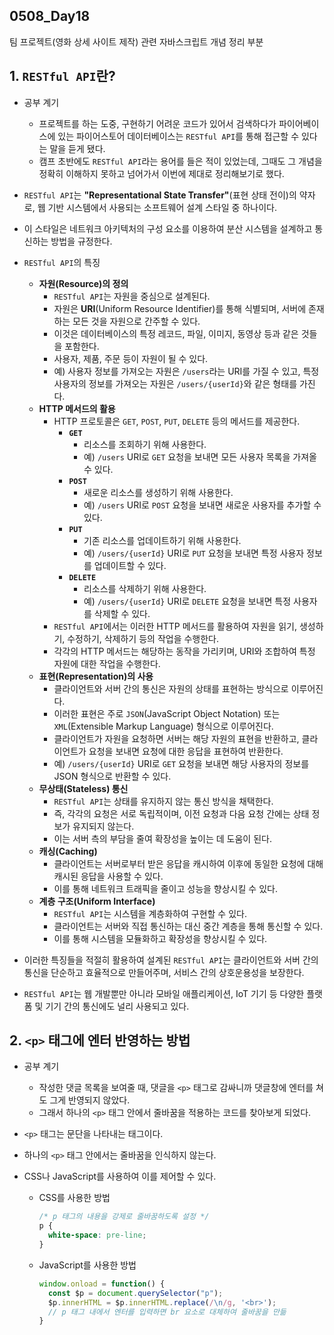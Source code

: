 ## 0508_Day18

팀 프로젝트(영화 상세 사이트 제작) 관련 자바스크립트 개념 정리 부분
## 1. `RESTful API`란?
- 공부 계기
  - 프로젝트를 하는 도중, 구현하기 어려운 코드가 있어서 검색하다가 파이어베이스에 있는 파이어스토어 데이터베이스는 `RESTful API`를 통해 접근할 수 있다는 말을 듣게 됐다.
  - 캠프 초반에도 `RESTful API`라는 용어를 들은 적이 있었는데, 그때도 그 개념을 정확히 이해하지 못하고 넘어가서 이번에 제대로 정리해보기로 했다.

- `RESTful API`는 **"Representational State Transfer"**(표현 상태 전이)의 약자로, 웹 기반 시스템에서 사용되는 소프트웨어 설계 스타일 중 하나이다.

- 이 스타일은 네트워크 아키텍처의 구성 요소를 이용하여 분산 시스템을 설계하고 통신하는 방법을 규정한다.

- `RESTful API`의 특징
  - **자원(Resource)의 정의**
    - `RESTful API`는 자원을 중심으로 설계된다.
    - 자원은 **URI**(Uniform Resource Identifier)를 통해 식별되며, 서버에 존재하는 모든 것을 자원으로 간주할 수 있다.
    - 이것은 데이터베이스의 특정 레코드, 파일, 이미지, 동영상 등과 같은 것들을 포함한다.
    - 사용자, 제품, 주문 등이 자원이 될 수 있다.
    - 예) 사용자 정보를 가져오는 자원은 `/users`라는 URI를 가질 수 있고, 특정 사용자의 정보를 가져오는 자원은 `/users/{userId}`와 같은 형태를 가진다.
  - **HTTP 메서드의 활용**
    - HTTP 프로토콜은 `GET`, `POST`, `PUT`, `DELETE` 등의 메서드를 제공한다.
      - **`GET`**
        - 리소스를 조회하기 위해 사용한다.
        - 예) `/users` URI로 `GET` 요청을 보내면 모든 사용자 목록을 가져올 수 있다.
      - **`POST`**
        - 새로운 리소스를 생성하기 위해 사용한다.
        - 예) `/users` URI로 `POST` 요청을 보내면 새로운 사용자를 추가할 수 있다.
      - **`PUT`**
        - 기존 리소스를 업데이트하기 위해 사용한다.
        - 예) `/users/{userId}` URI로 `PUT` 요청을 보내면 특정 사용자 정보를 업데이트할 수 있다.
      - **`DELETE`**
        - 리소스를 삭제하기 위해 사용한다.
        - 예) `/users/{userId}` URI로 `DELETE` 요청을 보내면 특정 사용자를 삭제할 수 있다.
    - `RESTful API`에서는 이러한 HTTP 메서드를 활용하여 자원을 읽기, 생성하기, 수정하기, 삭제하기 등의 작업을 수행한다.
    - 각각의 HTTP 메서드는 해당하는 동작을 가리키며, URI와 조합하여 특정 자원에 대한 작업을 수행한다.
  - **표현(Representation)의 사용**
    - 클라이언트와 서버 간의 통신은 자원의 상태를 표현하는 방식으로 이루어진다.
    - 이러한 표현은 주로 `JSON`(JavaScript Object Notation) 또는 `XML`(Extensible Markup Language) 형식으로 이루어진다.
    - 클라이언트가 자원을 요청하면 서버는 해당 자원의 표현을 반환하고, 클라이언트가 요청을 보내면 요청에 대한 응답을 표현하여 반환한다.
    - 예) `/users/{userId}` URI로 `GET` 요청을 보내면 해당 사용자의 정보를 JSON 형식으로 반환할 수 있다.
  - **무상태(Stateless) 통신**
    - `RESTful API`는 상태를 유지하지 않는 통신 방식을 채택한다.
    - 즉, 각각의 요청은 서로 독립적이며, 이전 요청과 다음 요청 간에는 상태 정보가 유지되지 않는다.
    - 이는 서버 측의 부담을 줄여 확장성을 높이는 데 도움이 된다.
  - **캐싱(Caching)**
    - 클라이언트는 서버로부터 받은 응답을 캐시하여 이후에 동일한 요청에 대해 캐시된 응답을 사용할 수 있다.
    - 이를 통해 네트워크 트래픽을 줄이고 성능을 향상시킬 수 있다.
  - **계층 구조(Uniform Interface)**
    - `RESTful API`는 시스템을 계층화하여 구현할 수 있다.
    - 클라이언트는 서버와 직접 통신하는 대신 중간 계층을 통해 통신할 수 있다.
    - 이를 통해 시스템을 모듈화하고 확장성을 향상시킬 수 있다.

- 이러한 특징들을 적절히 활용하여 설계된 `RESTful API`는 클라이언트와 서버 간의 통신을 단순하고 효율적으로 만들어주며, 서비스 간의 상호운용성을 보장한다.

- `RESTful API`는 웹 개발뿐만 아니라 모바일 애플리케이션, IoT 기기 등 다양한 플랫폼 및 기기 간의 통신에도 널리 사용되고 있다.

## 2. `<p>` 태그에 엔터 반영하는 방법
- 공부 계기
  - 작성한 댓글 목록을 보여줄 때, 댓글을 `<p>` 태그로 감싸니까 댓글창에 엔터를 쳐도 그게 반영되지 않았다.
  - 그래서 하나의 `<p>` 태그 안에서 줄바꿈을 적용하는 코드를 찾아보게 되었다.

- `<p>` 태그는 문단을 나타내는 태그이다.

- 하나의 `<p>` 태그 안에서는 줄바꿈을 인식하지 않는다.

- CSS나 JavaScript를 사용하여 이를 제어할 수 있다.
  - CSS를 사용한 방법
    ```CSS
    /* p 태그의 내용을 강제로 줄바꿈하도록 설정 */
    p {
      white-space: pre-line;
    }
    ```
  - JavaScript를 사용한 방법
    ```javascript
    window.onload = function() {
      const $p = document.querySelector("p");
      $p.innerHTML = $p.innerHTML.replace(/\n/g, '<br>');
      // p 태그 내에서 엔터를 입력하면 br 요소로 대체하여 줄바꿈을 만듦
    }
    ```